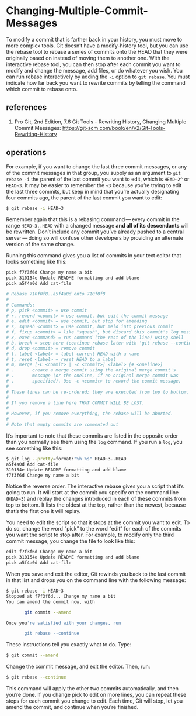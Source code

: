 # Changing-Multiple-Commit-Messages

To modify a commit that is farther back in your history, you must move to more complex tools. Git doesn’t have a modify-history tool, but you can use the rebase tool to rebase a series of commits onto the HEAD that they were originally based on instead of moving them to another one. With the interactive rebase tool, you can then stop after each commit you want to modify and change the message, add files, or do whatever you wish. You can run rebase interactively by adding the `-i` option to `git rebase`. You must indicate how far back you want to rewrite commits by telling the command which commit to rebase onto.

## references

1. Pro Git, 2nd Edition, 7.6 Git Tools - Rewriting History, Changing Multiple Commit Messages:
<https://git-scm.com/book/en/v2/Git-Tools-Rewriting-History>

## operations

For example, if you want to change the last three commit messages, or any of the commit messages in that group, you supply as an argument to `git rebase -i` the parent of the last commit you want to edit, which is `HEAD~2^` or `HEAD~3`. It may be easier to remember the `~3` because you’re trying to edit the last three commits, but keep in mind that you’re actually designating four commits ago, the parent of the last commit you want to edit:

```bash
$ git rebase -i HEAD~3
```

Remember again that this is a rebasing command — every commit in the range `HEAD~3..HEAD` with a changed message **and all of its descendants** will be rewritten. Don’t include any commit you’ve already pushed to a central server — doing so will confuse other developers by providing an alternate version of the same change.

Running this command gives you a list of commits in your text editor that looks something like this:

```bash
pick f7f3f6d Change my name a bit
pick 310154e Update README formatting and add blame
pick a5f4a0d Add cat-file

# Rebase 710f0f8..a5f4a0d onto 710f0f8
#
# Commands:
# p, pick <commit> = use commit
# r, reword <commit> = use commit, but edit the commit message
# e, edit <commit> = use commit, but stop for amending
# s, squash <commit> = use commit, but meld into previous commit
# f, fixup <commit> = like "squash", but discard this commit's log message
# x, exec <command> = run command (the rest of the line) using shell
# b, break = stop here (continue rebase later with 'git rebase --continue')
# d, drop <commit> = remove commit
# l, label <label> = label current HEAD with a name
# t, reset <label> = reset HEAD to a label
# m, merge [-C <commit> | -c <commit>] <label> [# <oneline>]
# .       create a merge commit using the original merge commit's
# .       message (or the oneline, if no original merge commit was
# .       specified). Use -c <commit> to reword the commit message.
#
# These lines can be re-ordered; they are executed from top to bottom.
#
# If you remove a line here THAT COMMIT WILL BE LOST.
#
# However, if you remove everything, the rebase will be aborted.
#
# Note that empty commits are commented out
```

It’s important to note that these commits are listed in the opposite order than you normally see them using the `log` command. If you run a `log`, you see something like this:

```bash
$ git log --pretty=format:"%h %s" HEAD~3..HEAD
a5f4a0d Add cat-file
310154e Update README formatting and add blame
f7f3f6d Change my name a bit
```

Notice the reverse order. The interactive rebase gives you a script that it’s going to run. It will start at the commit you specify on the command line (`HEAD~3`) and replay the changes introduced in each of these commits from top to bottom. It lists the oldest at the top, rather than the newest, because that’s the first one it will replay.

You need to edit the script so that it stops at the commit you want to edit. To do so, change the word “pick” to the word “edit” for each of the commits you want the script to stop after. For example, to modify only the third commit message, you change the file to look like this:

```bash
edit f7f3f6d Change my name a bit
pick 310154e Update README formatting and add blame
pick a5f4a0d Add cat-file
```

When you save and exit the editor, Git rewinds you back to the last commit in that list and drops you on the command line with the following message:

```bash
$ git rebase -i HEAD~3
Stopped at f7f3f6d... Change my name a bit
You can amend the commit now, with

       git commit --amend

Once you're satisfied with your changes, run

       git rebase --continue
```

These instructions tell you exactly what to do. Type:

```bash
$ git commit --amend
```

Change the commit message, and exit the editor. Then, run:

```bash
$ git rebase --continue
```

This command will apply the other two commits automatically, and then you’re done. If you change pick to edit on more lines, you can repeat these steps for each commit you change to edit. Each time, Git will stop, let you amend the commit, and continue when you’re finished.